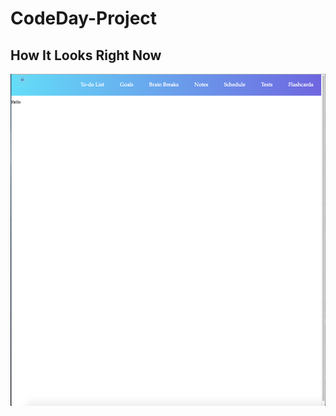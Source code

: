# CodeDay-Project

## How It Looks Right Now

![Current Website](https://github.com/SalarC123/CodeDay-Project/blob/main/currentweb.png)

